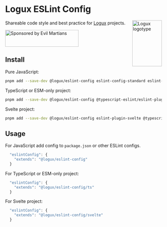 # Logux ESLint Config

<img align="right" width="95" height="148" title="Logux logotype"
     src="https://logux.org/branding/logotype.svg">

Shareable code style and best practice for [Logux] projects.

[Logux]: https://logux.org/

<a href="https://evilmartians.com/?utm_source=logux-docs">
  <img src="https://evilmartians.com/badges/sponsored-by-evil-martians.svg"
       alt="Sponsored by Evil Martians" width="236" height="54">
</a>

## Install

Pure JavaScript:

```sh
pnpm add --save-dev @logux/eslint-config eslint-config-standard eslint-plugin-promise eslint-plugin-n eslint-plugin-import eslint-plugin-prefer-let eslint-plugin-perfectionist eslint-plugin-prefer-node-builtin-imports eslint
```

TypeScript or ESM-only project:

```sh
pnpm add --save-dev @logux/eslint-config @typescript-eslint/eslint-plugin @typescript-eslint/parser typescript eslint-config-standard eslint-plugin-promise eslint-plugin-n eslint-plugin-import eslint-plugin-prefer-let eslint-plugin-perfectionist eslint-plugin-prefer-node-builtin-imports eslint
```

Svelte project:

```sh
pnpm add --save-dev @logux/eslint-config eslint-plugin-svelte @typescript-eslint/eslint-plugin @typescript-eslint/parser typescript eslint-config-standard eslint-plugin-promise eslint-plugin-n eslint-plugin-import eslint-plugin-prefer-let eslint-plugin-perfectionist eslint-plugin-prefer-node-builtin-imports eslint
```


## Usage

For JavaScript add config to `package.json` or other ESLint configs.

```js
  "eslintConfig": {
    "extends": "@logux/eslint-config"
  }
```

For TypeScript or ESM-only project:

```js
  "eslintConfig": {
    "extends": "@logux/eslint-config/ts"
  }
```

For Svelte project:

```js
  "eslintConfig": {
    "extends": "@logux/eslint-config/svelte"
  }
```
